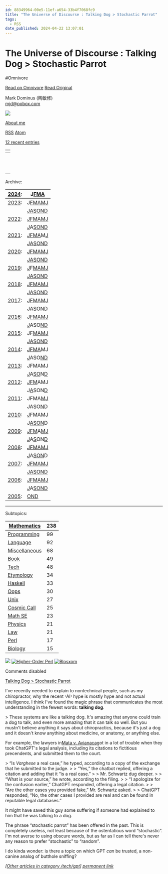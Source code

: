 ```yaml
---
id: 88349964-00e5-11ef-a654-33b4f7068fc9
title: "The Universe of Discourse : Talking Dog > Stochastic Parrot"
tags:
  - RSS
date_published: 2024-04-22 13:07:01
---
```


# The Universe of Discourse : Talking Dog > Stochastic Parrot
#Omnivore

[Read on Omnivore](https://omnivore.app/me/the-universe-of-discourse-talking-dog-stochastic-parrot-18f07761566)
[Read Original](https://blog.plover.com/tech/gpt/chat-gpt-is-a-talking-dog.html)



  
 Mark Dominus (陶敏修)  
[mjd@pobox.com](mailto:mjd@pobox.com)   

![](https:&#x2F;&#x2F;proxy-prod.omnivore-image-cache.app&#x2F;100x100,s-ow_2Z9sJcJ_fyrVOrZvS0t6UEwvbYPK2-2Rj-2ZHJI&#x2F;https:&#x2F;&#x2F;pic.blog.plover.com&#x2F;TOP.jpg)  

[About me](https:&#x2F;&#x2F;blog.plover.com&#x2F;meta&#x2F;about-me.html) 

[RSS](https:&#x2F;&#x2F;blog.plover.com&#x2F;index.rss) [Atom](https:&#x2F;&#x2F;blog.plover.com&#x2F;index.atom) 

[12 recent entries](https:&#x2F;&#x2F;blog.plover.com&#x2F;)  

| [](https:&#x2F;&#x2F;blog.plover.com&#x2F;tech&#x2F;gpt&#x2F;chat-gpt-is-a-talking-dog.html) |
| ------------------------------------------------------------------- |
| [](https:&#x2F;&#x2F;blog.plover.com&#x2F;misc&#x2F;try-it-and-see.html)                |
| [](https:&#x2F;&#x2F;blog.plover.com&#x2F;geo&#x2F;Australia-2.html)                    |
| [](https:&#x2F;&#x2F;blog.plover.com&#x2F;math&#x2F;colored-icosahedron.html)           |
| [](https:&#x2F;&#x2F;blog.plover.com&#x2F;geo&#x2F;Australia.html)                      |
| [](https:&#x2F;&#x2F;blog.plover.com&#x2F;tech&#x2F;werewolf-hunting.html)              |
| [](https:&#x2F;&#x2F;blog.plover.com&#x2F;math&#x2F;optimal-boxes.html)                 |
| [](https:&#x2F;&#x2F;blog.plover.com&#x2F;kids&#x2F;bollards.html)                      |
| [](https:&#x2F;&#x2F;blog.plover.com&#x2F;games&#x2F;prey.html)                         |
| [](https:&#x2F;&#x2F;blog.plover.com&#x2F;lang&#x2F;etym&#x2F;roundup-202402.html)           |
| [](https:&#x2F;&#x2F;blog.plover.com&#x2F;misc&#x2F;dolmen.html)                        |
| [](https:&#x2F;&#x2F;blog.plover.com&#x2F;calendar&#x2F;quaker-day-names.html)          |

Archive:  

| [2024](https:&#x2F;&#x2F;blog.plover.com&#x2F;2024&#x2F;):                                                                                                                                                                                           | J[F](https:&#x2F;&#x2F;blog.plover.com&#x2F;2024&#x2F;02&#x2F;)[M](https:&#x2F;&#x2F;blog.plover.com&#x2F;2024&#x2F;03&#x2F;)[A](https:&#x2F;&#x2F;blog.plover.com&#x2F;2024&#x2F;04&#x2F;)                                                                                                               |
| -------------------------------------------------------------------------------------------------------------------------------------------------------------------------------------------------------------------------------- | ------------------------------------------------------------------------------------------------------------------------------------------------------------------------------------------------------------------------------ |
| [2023](https:&#x2F;&#x2F;blog.plover.com&#x2F;2023&#x2F;):                                                                                                                                                                                           | J[F](https:&#x2F;&#x2F;blog.plover.com&#x2F;2023&#x2F;02&#x2F;)[M](https:&#x2F;&#x2F;blog.plover.com&#x2F;2023&#x2F;03&#x2F;)[A](https:&#x2F;&#x2F;blog.plover.com&#x2F;2023&#x2F;04&#x2F;)[M](https:&#x2F;&#x2F;blog.plover.com&#x2F;2023&#x2F;05&#x2F;)[J](https:&#x2F;&#x2F;blog.plover.com&#x2F;2023&#x2F;06&#x2F;)                                     |
| | [J](https:&#x2F;&#x2F;blog.plover.com&#x2F;2023&#x2F;07&#x2F;)[A](https:&#x2F;&#x2F;blog.plover.com&#x2F;2023&#x2F;08&#x2F;)[S](https:&#x2F;&#x2F;blog.plover.com&#x2F;2023&#x2F;09&#x2F;)[O](https:&#x2F;&#x2F;blog.plover.com&#x2F;2023&#x2F;10&#x2F;)[N](https:&#x2F;&#x2F;blog.plover.com&#x2F;2023&#x2F;11&#x2F;)[D](https:&#x2F;&#x2F;blog.plover.com&#x2F;2023&#x2F;12&#x2F;) |                                                                                                                                                                                                                                |
| [2022](https:&#x2F;&#x2F;blog.plover.com&#x2F;2022&#x2F;):                                                                                                                                                                                           | [J](https:&#x2F;&#x2F;blog.plover.com&#x2F;2022&#x2F;01&#x2F;)[F](https:&#x2F;&#x2F;blog.plover.com&#x2F;2022&#x2F;02&#x2F;)[M](https:&#x2F;&#x2F;blog.plover.com&#x2F;2022&#x2F;03&#x2F;)[A](https:&#x2F;&#x2F;blog.plover.com&#x2F;2022&#x2F;04&#x2F;)[M](https:&#x2F;&#x2F;blog.plover.com&#x2F;2022&#x2F;05&#x2F;)[J](https:&#x2F;&#x2F;blog.plover.com&#x2F;2022&#x2F;06&#x2F;) |
| | [J](https:&#x2F;&#x2F;blog.plover.com&#x2F;2022&#x2F;07&#x2F;)A[S](https:&#x2F;&#x2F;blog.plover.com&#x2F;2022&#x2F;09&#x2F;)[O](https:&#x2F;&#x2F;blog.plover.com&#x2F;2022&#x2F;10&#x2F;)[N](https:&#x2F;&#x2F;blog.plover.com&#x2F;2022&#x2F;11&#x2F;)[D](https:&#x2F;&#x2F;blog.plover.com&#x2F;2022&#x2F;12&#x2F;)                                     |                                                                                                                                                                                                                                |
| [2021](https:&#x2F;&#x2F;blog.plover.com&#x2F;2021&#x2F;):                                                                                                                                                                                           | [J](https:&#x2F;&#x2F;blog.plover.com&#x2F;2021&#x2F;01&#x2F;)[F](https:&#x2F;&#x2F;blog.plover.com&#x2F;2021&#x2F;02&#x2F;)[M](https:&#x2F;&#x2F;blog.plover.com&#x2F;2021&#x2F;03&#x2F;)[A](https:&#x2F;&#x2F;blog.plover.com&#x2F;2021&#x2F;04&#x2F;)M[J](https:&#x2F;&#x2F;blog.plover.com&#x2F;2021&#x2F;05&#x2F;)                                     |
| | [J](https:&#x2F;&#x2F;blog.plover.com&#x2F;2021&#x2F;07&#x2F;)[A](https:&#x2F;&#x2F;blog.plover.com&#x2F;2021&#x2F;08&#x2F;)[S](https:&#x2F;&#x2F;blog.plover.com&#x2F;2021&#x2F;09&#x2F;)[O](https:&#x2F;&#x2F;blog.plover.com&#x2F;2021&#x2F;10&#x2F;)[N](https:&#x2F;&#x2F;blog.plover.com&#x2F;2021&#x2F;11&#x2F;)[D](https:&#x2F;&#x2F;blog.plover.com&#x2F;2021&#x2F;12&#x2F;) |                                                                                                                                                                                                                                |
| [2020](https:&#x2F;&#x2F;blog.plover.com&#x2F;2020&#x2F;):                                                                                                                                                                                           | [J](https:&#x2F;&#x2F;blog.plover.com&#x2F;2020&#x2F;01&#x2F;)[F](https:&#x2F;&#x2F;blog.plover.com&#x2F;2020&#x2F;02&#x2F;)[M](https:&#x2F;&#x2F;blog.plover.com&#x2F;2020&#x2F;03&#x2F;)[A](https:&#x2F;&#x2F;blog.plover.com&#x2F;2020&#x2F;04&#x2F;)[M](https:&#x2F;&#x2F;blog.plover.com&#x2F;2020&#x2F;05&#x2F;)[J](https:&#x2F;&#x2F;blog.plover.com&#x2F;2020&#x2F;06&#x2F;) |
| | [J](https:&#x2F;&#x2F;blog.plover.com&#x2F;2020&#x2F;07&#x2F;)[A](https:&#x2F;&#x2F;blog.plover.com&#x2F;2020&#x2F;08&#x2F;)[S](https:&#x2F;&#x2F;blog.plover.com&#x2F;2020&#x2F;09&#x2F;)[O](https:&#x2F;&#x2F;blog.plover.com&#x2F;2020&#x2F;10&#x2F;)[N](https:&#x2F;&#x2F;blog.plover.com&#x2F;2020&#x2F;11&#x2F;)[D](https:&#x2F;&#x2F;blog.plover.com&#x2F;2020&#x2F;12&#x2F;) |                                                                                                                                                                                                                                |
| [2019](https:&#x2F;&#x2F;blog.plover.com&#x2F;2019&#x2F;):                                                                                                                                                                                           | [J](https:&#x2F;&#x2F;blog.plover.com&#x2F;2019&#x2F;01&#x2F;)F[M](https:&#x2F;&#x2F;blog.plover.com&#x2F;2019&#x2F;03&#x2F;)[A](https:&#x2F;&#x2F;blog.plover.com&#x2F;2019&#x2F;04&#x2F;)[M](https:&#x2F;&#x2F;blog.plover.com&#x2F;2019&#x2F;05&#x2F;)[J](https:&#x2F;&#x2F;blog.plover.com&#x2F;2019&#x2F;06&#x2F;)                                     |
| | [J](https:&#x2F;&#x2F;blog.plover.com&#x2F;2019&#x2F;07&#x2F;)[A](https:&#x2F;&#x2F;blog.plover.com&#x2F;2019&#x2F;08&#x2F;)[S](https:&#x2F;&#x2F;blog.plover.com&#x2F;2019&#x2F;09&#x2F;)[O](https:&#x2F;&#x2F;blog.plover.com&#x2F;2019&#x2F;10&#x2F;)[N](https:&#x2F;&#x2F;blog.plover.com&#x2F;2019&#x2F;11&#x2F;)[D](https:&#x2F;&#x2F;blog.plover.com&#x2F;2019&#x2F;12&#x2F;) |                                                                                                                                                                                                                                |
| [2018](https:&#x2F;&#x2F;blog.plover.com&#x2F;2018&#x2F;):                                                                                                                                                                                           | [J](https:&#x2F;&#x2F;blog.plover.com&#x2F;2018&#x2F;01&#x2F;)[F](https:&#x2F;&#x2F;blog.plover.com&#x2F;2018&#x2F;02&#x2F;)[M](https:&#x2F;&#x2F;blog.plover.com&#x2F;2018&#x2F;03&#x2F;)[A](https:&#x2F;&#x2F;blog.plover.com&#x2F;2018&#x2F;04&#x2F;)[M](https:&#x2F;&#x2F;blog.plover.com&#x2F;2018&#x2F;05&#x2F;)[J](https:&#x2F;&#x2F;blog.plover.com&#x2F;2018&#x2F;06&#x2F;) |
| | [J](https:&#x2F;&#x2F;blog.plover.com&#x2F;2018&#x2F;07&#x2F;)[A](https:&#x2F;&#x2F;blog.plover.com&#x2F;2018&#x2F;08&#x2F;)[S](https:&#x2F;&#x2F;blog.plover.com&#x2F;2018&#x2F;09&#x2F;)[O](https:&#x2F;&#x2F;blog.plover.com&#x2F;2018&#x2F;10&#x2F;)[N](https:&#x2F;&#x2F;blog.plover.com&#x2F;2018&#x2F;11&#x2F;)[D](https:&#x2F;&#x2F;blog.plover.com&#x2F;2018&#x2F;12&#x2F;) |                                                                                                                                                                                                                                |
| [2017](https:&#x2F;&#x2F;blog.plover.com&#x2F;2017&#x2F;):                                                                                                                                                                                           | [J](https:&#x2F;&#x2F;blog.plover.com&#x2F;2017&#x2F;01&#x2F;)[F](https:&#x2F;&#x2F;blog.plover.com&#x2F;2017&#x2F;02&#x2F;)[M](https:&#x2F;&#x2F;blog.plover.com&#x2F;2017&#x2F;03&#x2F;)[A](https:&#x2F;&#x2F;blog.plover.com&#x2F;2017&#x2F;04&#x2F;)[M](https:&#x2F;&#x2F;blog.plover.com&#x2F;2017&#x2F;05&#x2F;)[J](https:&#x2F;&#x2F;blog.plover.com&#x2F;2017&#x2F;06&#x2F;) |
| | [J](https:&#x2F;&#x2F;blog.plover.com&#x2F;2017&#x2F;07&#x2F;)[A](https:&#x2F;&#x2F;blog.plover.com&#x2F;2017&#x2F;08&#x2F;)[S](https:&#x2F;&#x2F;blog.plover.com&#x2F;2017&#x2F;09&#x2F;)[O](https:&#x2F;&#x2F;blog.plover.com&#x2F;2017&#x2F;10&#x2F;)[N](https:&#x2F;&#x2F;blog.plover.com&#x2F;2017&#x2F;11&#x2F;)[D](https:&#x2F;&#x2F;blog.plover.com&#x2F;2017&#x2F;12&#x2F;) |                                                                                                                                                                                                                                |
| [2016](https:&#x2F;&#x2F;blog.plover.com&#x2F;2016&#x2F;):                                                                                                                                                                                           | J[F](https:&#x2F;&#x2F;blog.plover.com&#x2F;2016&#x2F;02&#x2F;)[M](https:&#x2F;&#x2F;blog.plover.com&#x2F;2016&#x2F;03&#x2F;)[A](https:&#x2F;&#x2F;blog.plover.com&#x2F;2016&#x2F;04&#x2F;)[M](https:&#x2F;&#x2F;blog.plover.com&#x2F;2016&#x2F;05&#x2F;)[J](https:&#x2F;&#x2F;blog.plover.com&#x2F;2016&#x2F;06&#x2F;)                                     |
| | [J](https:&#x2F;&#x2F;blog.plover.com&#x2F;2016&#x2F;07&#x2F;)ASO[N](https:&#x2F;&#x2F;blog.plover.com&#x2F;2016&#x2F;11&#x2F;)[D](https:&#x2F;&#x2F;blog.plover.com&#x2F;2016&#x2F;12&#x2F;)                                                                                                             |                                                                                                                                                                                                                                |
| [2015](https:&#x2F;&#x2F;blog.plover.com&#x2F;2015&#x2F;):                                                                                                                                                                                           | JF[M](https:&#x2F;&#x2F;blog.plover.com&#x2F;2015&#x2F;03&#x2F;)[A](https:&#x2F;&#x2F;blog.plover.com&#x2F;2015&#x2F;04&#x2F;)[M](https:&#x2F;&#x2F;blog.plover.com&#x2F;2015&#x2F;05&#x2F;)[J](https:&#x2F;&#x2F;blog.plover.com&#x2F;2015&#x2F;06&#x2F;)                                                                         |
| | [J](https:&#x2F;&#x2F;blog.plover.com&#x2F;2015&#x2F;07&#x2F;)[A](https:&#x2F;&#x2F;blog.plover.com&#x2F;2015&#x2F;08&#x2F;)[S](https:&#x2F;&#x2F;blog.plover.com&#x2F;2015&#x2F;09&#x2F;)[O](https:&#x2F;&#x2F;blog.plover.com&#x2F;2015&#x2F;10&#x2F;)[N](https:&#x2F;&#x2F;blog.plover.com&#x2F;2015&#x2F;11&#x2F;)[D](https:&#x2F;&#x2F;blog.plover.com&#x2F;2015&#x2F;12&#x2F;) |                                                                                                                                                                                                                                |
| [2014](https:&#x2F;&#x2F;blog.plover.com&#x2F;2014&#x2F;):                                                                                                                                                                                           | [J](https:&#x2F;&#x2F;blog.plover.com&#x2F;2014&#x2F;01&#x2F;)[F](https:&#x2F;&#x2F;blog.plover.com&#x2F;2014&#x2F;02&#x2F;)[M](https:&#x2F;&#x2F;blog.plover.com&#x2F;2014&#x2F;03&#x2F;)[A](https:&#x2F;&#x2F;blog.plover.com&#x2F;2014&#x2F;04&#x2F;)MJ                                                                         |
| | [J](https:&#x2F;&#x2F;blog.plover.com&#x2F;2014&#x2F;07&#x2F;)ASO[N](https:&#x2F;&#x2F;blog.plover.com&#x2F;2014&#x2F;11&#x2F;)[D](https:&#x2F;&#x2F;blog.plover.com&#x2F;2014&#x2F;12&#x2F;)                                                                                                             |                                                                                                                                                                                                                                |
| [2013](https:&#x2F;&#x2F;blog.plover.com&#x2F;2013&#x2F;):                                                                                                                                                                                           | JFMAMJ                                                                                                                                                                                                                         |
| | [J](https:&#x2F;&#x2F;blog.plover.com&#x2F;2013&#x2F;07&#x2F;)A[S](https:&#x2F;&#x2F;blog.plover.com&#x2F;2013&#x2F;09&#x2F;)[O](https:&#x2F;&#x2F;blog.plover.com&#x2F;2013&#x2F;10&#x2F;)N[D](https:&#x2F;&#x2F;blog.plover.com&#x2F;2013&#x2F;12&#x2F;)                                                                         |                                                                                                                                                                                                                                |
| [2012](https:&#x2F;&#x2F;blog.plover.com&#x2F;2012&#x2F;):                                                                                                                                                                                           | [J](https:&#x2F;&#x2F;blog.plover.com&#x2F;2012&#x2F;01&#x2F;)[F](https:&#x2F;&#x2F;blog.plover.com&#x2F;2012&#x2F;02&#x2F;)[M](https:&#x2F;&#x2F;blog.plover.com&#x2F;2012&#x2F;03&#x2F;)AMJ                                                                                                             |
| | J[A](https:&#x2F;&#x2F;blog.plover.com&#x2F;2012&#x2F;08&#x2F;)SON[D](https:&#x2F;&#x2F;blog.plover.com&#x2F;2012&#x2F;12&#x2F;)                                                                                                                                                 |                                                                                                                                                                                                                                |
| [2011](https:&#x2F;&#x2F;blog.plover.com&#x2F;2011&#x2F;):                                                                                                                                                                                           | JFMA[M](https:&#x2F;&#x2F;blog.plover.com&#x2F;2011&#x2F;05&#x2F;)[J](https:&#x2F;&#x2F;blog.plover.com&#x2F;2011&#x2F;06&#x2F;)                                                                                                                                                 |
| | JASO[N](https:&#x2F;&#x2F;blog.plover.com&#x2F;2011&#x2F;11&#x2F;)D                                                                                                                                                                                     |                                                                                                                                                                                                                                |
| [2010](https:&#x2F;&#x2F;blog.plover.com&#x2F;2010&#x2F;):                                                                                                                                                                                           | [J](https:&#x2F;&#x2F;blog.plover.com&#x2F;2010&#x2F;01&#x2F;)FMAMJ                                                                                                                                                                                     |
| | J[A](https:&#x2F;&#x2F;blog.plover.com&#x2F;2010&#x2F;08&#x2F;)[S](https:&#x2F;&#x2F;blog.plover.com&#x2F;2010&#x2F;09&#x2F;)[O](https:&#x2F;&#x2F;blog.plover.com&#x2F;2010&#x2F;10&#x2F;)[N](https:&#x2F;&#x2F;blog.plover.com&#x2F;2010&#x2F;11&#x2F;)D                                                                         |                                                                                                                                                                                                                                |
| [2009](https:&#x2F;&#x2F;blog.plover.com&#x2F;2009&#x2F;):                                                                                                                                                                                           | [J](https:&#x2F;&#x2F;blog.plover.com&#x2F;2009&#x2F;01&#x2F;)[F](https:&#x2F;&#x2F;blog.plover.com&#x2F;2009&#x2F;02&#x2F;)[M](https:&#x2F;&#x2F;blog.plover.com&#x2F;2009&#x2F;03&#x2F;)A[M](https:&#x2F;&#x2F;blog.plover.com&#x2F;2009&#x2F;05&#x2F;)[J](https:&#x2F;&#x2F;blog.plover.com&#x2F;2009&#x2F;06&#x2F;)                                     |
| | [J](https:&#x2F;&#x2F;blog.plover.com&#x2F;2009&#x2F;07&#x2F;)A[S](https:&#x2F;&#x2F;blog.plover.com&#x2F;2009&#x2F;09&#x2F;)ON[D](https:&#x2F;&#x2F;blog.plover.com&#x2F;2009&#x2F;12&#x2F;)                                                                                                             |                                                                                                                                                                                                                                |
| [2008](https:&#x2F;&#x2F;blog.plover.com&#x2F;2008&#x2F;):                                                                                                                                                                                           | [J](https:&#x2F;&#x2F;blog.plover.com&#x2F;2008&#x2F;01&#x2F;)[F](https:&#x2F;&#x2F;blog.plover.com&#x2F;2008&#x2F;02&#x2F;)[M](https:&#x2F;&#x2F;blog.plover.com&#x2F;2008&#x2F;03&#x2F;)[A](https:&#x2F;&#x2F;blog.plover.com&#x2F;2008&#x2F;04&#x2F;)[M](https:&#x2F;&#x2F;blog.plover.com&#x2F;2008&#x2F;05&#x2F;)[J](https:&#x2F;&#x2F;blog.plover.com&#x2F;2008&#x2F;06&#x2F;) |
| | [J](https:&#x2F;&#x2F;blog.plover.com&#x2F;2008&#x2F;07&#x2F;)A[S](https:&#x2F;&#x2F;blog.plover.com&#x2F;2008&#x2F;09&#x2F;)[O](https:&#x2F;&#x2F;blog.plover.com&#x2F;2008&#x2F;10&#x2F;)[N](https:&#x2F;&#x2F;blog.plover.com&#x2F;2008&#x2F;11&#x2F;)D                                                                         |                                                                                                                                                                                                                                |
| [2007](https:&#x2F;&#x2F;blog.plover.com&#x2F;2007&#x2F;):                                                                                                                                                                                           | [J](https:&#x2F;&#x2F;blog.plover.com&#x2F;2007&#x2F;01&#x2F;)[F](https:&#x2F;&#x2F;blog.plover.com&#x2F;2007&#x2F;02&#x2F;)[M](https:&#x2F;&#x2F;blog.plover.com&#x2F;2007&#x2F;03&#x2F;)[A](https:&#x2F;&#x2F;blog.plover.com&#x2F;2007&#x2F;04&#x2F;)[M](https:&#x2F;&#x2F;blog.plover.com&#x2F;2007&#x2F;05&#x2F;)[J](https:&#x2F;&#x2F;blog.plover.com&#x2F;2007&#x2F;06&#x2F;) |
| | [J](https:&#x2F;&#x2F;blog.plover.com&#x2F;2007&#x2F;07&#x2F;)[A](https:&#x2F;&#x2F;blog.plover.com&#x2F;2007&#x2F;08&#x2F;)[S](https:&#x2F;&#x2F;blog.plover.com&#x2F;2007&#x2F;09&#x2F;)[O](https:&#x2F;&#x2F;blog.plover.com&#x2F;2007&#x2F;10&#x2F;)[N](https:&#x2F;&#x2F;blog.plover.com&#x2F;2007&#x2F;11&#x2F;)[D](https:&#x2F;&#x2F;blog.plover.com&#x2F;2007&#x2F;12&#x2F;) |                                                                                                                                                                                                                                |
| [2006](https:&#x2F;&#x2F;blog.plover.com&#x2F;2006&#x2F;):                                                                                                                                                                                           | [J](https:&#x2F;&#x2F;blog.plover.com&#x2F;2006&#x2F;01&#x2F;)[F](https:&#x2F;&#x2F;blog.plover.com&#x2F;2006&#x2F;02&#x2F;)[M](https:&#x2F;&#x2F;blog.plover.com&#x2F;2006&#x2F;03&#x2F;)[A](https:&#x2F;&#x2F;blog.plover.com&#x2F;2006&#x2F;04&#x2F;)[M](https:&#x2F;&#x2F;blog.plover.com&#x2F;2006&#x2F;05&#x2F;)[J](https:&#x2F;&#x2F;blog.plover.com&#x2F;2006&#x2F;06&#x2F;) |
| | [J](https:&#x2F;&#x2F;blog.plover.com&#x2F;2006&#x2F;07&#x2F;)A[S](https:&#x2F;&#x2F;blog.plover.com&#x2F;2006&#x2F;09&#x2F;)[O](https:&#x2F;&#x2F;blog.plover.com&#x2F;2006&#x2F;10&#x2F;)[N](https:&#x2F;&#x2F;blog.plover.com&#x2F;2006&#x2F;11&#x2F;)[D](https:&#x2F;&#x2F;blog.plover.com&#x2F;2006&#x2F;12&#x2F;)                                     |                                                                                                                                                                                                                                |
| [2005](https:&#x2F;&#x2F;blog.plover.com&#x2F;2005&#x2F;):                                                                                                                                                                                           | [O](https:&#x2F;&#x2F;blog.plover.com&#x2F;2005&#x2F;10&#x2F;)[N](https:&#x2F;&#x2F;blog.plover.com&#x2F;2005&#x2F;11&#x2F;)[D](https:&#x2F;&#x2F;blog.plover.com&#x2F;2005&#x2F;12&#x2F;)                                                                                                                |

  
---

Subtopics:  

| [Mathematics](https:&#x2F;&#x2F;blog.plover.com&#x2F;math&#x2F;)      | 238 |
| ------------------------------------------------- | --- |
| [Programming](https:&#x2F;&#x2F;blog.plover.com&#x2F;prog&#x2F;)      | 99  |
| [Language](https:&#x2F;&#x2F;blog.plover.com&#x2F;lang&#x2F;)         | 92  |
| [Miscellaneous](https:&#x2F;&#x2F;blog.plover.com&#x2F;misc&#x2F;)    | 68  |
| [Book](https:&#x2F;&#x2F;blog.plover.com&#x2F;book&#x2F;)             | 49  |
| [Tech](https:&#x2F;&#x2F;blog.plover.com&#x2F;tech&#x2F;)             | 48  |
| [Etymology](https:&#x2F;&#x2F;blog.plover.com&#x2F;lang&#x2F;etym&#x2F;)   | 34  |
| [Haskell](https:&#x2F;&#x2F;blog.plover.com&#x2F;prog&#x2F;haskell&#x2F;)  | 33  |
| [Oops](https:&#x2F;&#x2F;blog.plover.com&#x2F;oops&#x2F;)             | 30  |
| [Unix](https:&#x2F;&#x2F;blog.plover.com&#x2F;Unix&#x2F;)             | 27  |
| [Cosmic Call](https:&#x2F;&#x2F;blog.plover.com&#x2F;aliens&#x2F;dd&#x2F;) | 25  |
| [Math SE](https:&#x2F;&#x2F;blog.plover.com&#x2F;math&#x2F;se&#x2F;)       | 23  |
| [Physics](https:&#x2F;&#x2F;blog.plover.com&#x2F;physics&#x2F;)       | 21  |
| [Law](https:&#x2F;&#x2F;blog.plover.com&#x2F;law&#x2F;)               | 21  |
| [Perl](https:&#x2F;&#x2F;blog.plover.com&#x2F;prog&#x2F;perl&#x2F;)        | 17  |
| [Biology](https:&#x2F;&#x2F;blog.plover.com&#x2F;bio&#x2F;)           | 15  |

![](https:&#x2F;&#x2F;proxy-prod.omnivore-image-cache.app&#x2F;0x0,sDucSot2FffdhecehaTytAMrhnphQmFiy_RuilMEG4gw&#x2F;https:&#x2F;&#x2F;pic.blog.plover.com&#x2F;buttons&#x2F;mjd-universe.png) [![Higher-Order Perl](https:&#x2F;&#x2F;proxy-prod.omnivore-image-cache.app&#x2F;0x0,s0DF4x_Z0-RUwmylxYxnGedwmRRuSHiesLYnLSrQY9Jw&#x2F;https:&#x2F;&#x2F;pic.blog.plover.com&#x2F;buttons&#x2F;HOP-BUTTON.png)](http:&#x2F;&#x2F;hop.perl.plover.com&#x2F;) [![Blosxom](https:&#x2F;&#x2F;proxy-prod.omnivore-image-cache.app&#x2F;0x0,sHDQHuzSEyOTVLHIgu8-rjbErVs96eKITOMx5TXr0YJ4&#x2F;https:&#x2F;&#x2F;pic.blog.plover.com&#x2F;buttons&#x2F;blosxom-sux.png)](http:&#x2F;&#x2F;blosxom.sourceforge.net&#x2F;) 

Comments disabled

[Talking Dog &gt; Stochastic Parrot](https:&#x2F;&#x2F;blog.plover.com&#x2F;tech&#x2F;gpt&#x2F;chat-gpt-is-a-talking-dog.html)   

I&#39;ve recently needed to explain to nontechnical people, such as my chiropractor, why the recent ⸢AI⸣ hype is mostly hype and not actual intelligence. I think I&#39;ve found the magic phrase that communicates the most understanding in the fewest words: **talking dog**.

&gt; These systems are like a talking dog. It&#39;s amazing that anyone could train a dog to talk, and even more amazing that it can talk so well. But you mustn&#39;t believe anything it says about chiropractics, because it&#39;s just a dog and it doesn&#39;t know anything about medicine, or anatomy, or anything else.

For example, the lawyers in[Mata v. Avianaca](https:&#x2F;&#x2F;www.nytimes.com&#x2F;2023&#x2F;05&#x2F;27&#x2F;nyregion&#x2F;avianca-airline-lawsuit-chatgpt.html)got in a lot of trouble when they took ChatGPT&#39;s legal analysis, including its citations to fictitious precendents, and submitted them to the court.

&gt; “Is _Varghese_ a real case,” he typed, according to a copy of the exchange that he submitted to the judge.
&gt; 
&gt; “Yes,” the chatbot replied, offering a citation and adding that it “is a real case.”
&gt; 
&gt; Mr. Schwartz dug deeper.
&gt; 
&gt; “What is your source,” he wrote, according to the filing.
&gt; 
&gt; “I apologize for the confusion earlier,” ChatGPT responded, offering a legal citation.
&gt; 
&gt; “Are the other cases you provided fake,” Mr. Schwartz asked.
&gt; 
&gt; ChatGPT responded, “No, the other cases I provided are real and can be found in reputable legal databases.”

It might have saved this guy some suffering if someone had explained to him that he was talking to a dog.

The phrase “stochastic parrot” has been offered in the past. This is completely useless, not least because of the ostentatious word “stochastic”. I&#39;m not averse to using obscure words, but as far as I can tell there&#39;s never any reason to prefer “stochastic” to “random”.

I do kinda wonder: is there a topic on which GPT _can_ be trusted, a non-canine analog of butthole sniffing?

_\[[Other articles in category &#x2F;tech&#x2F;gpt](https:&#x2F;&#x2F;blog.plover.com&#x2F;tech&#x2F;gpt)\] [permanent link](https:&#x2F;&#x2F;blog.plover.com&#x2F;tech&#x2F;gpt&#x2F;chat-gpt-is-a-talking-dog.html)_ 

  